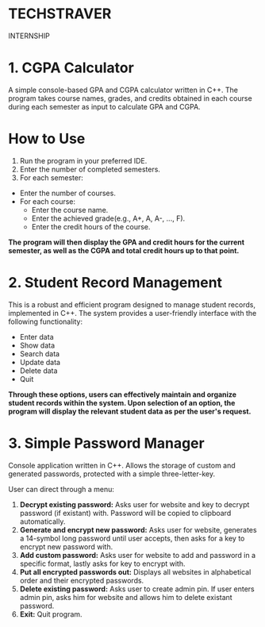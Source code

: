 # TECHSTRAVER
INTERNSHIP

#  1. CGPA Calculator
A simple console-based GPA and CGPA calculator written in C++. The program takes course names, grades, and credits obtained in each course during each semester as input to calculate GPA and CGPA.

# How to Use
1. Run the program in your preferred IDE.
2. Enter the number of completed semesters.
3. For each semester:
 * Enter the number of courses.
 * For each course:
   * Enter the course name.
   * Enter the achieved grade(e.g., A+, A, A-, ..., F).
   * Enter the credit hours of the course.

**The program will then display the GPA and credit hours for the current semester, as well as the CGPA and total credit hours up to that point.**


# 2. Student Record Management

This is a robust and efficient program designed to manage student records, implemented in C++. The system provides a user-friendly interface with the following functionality:
* Enter data
* Show data
* Search data
* Update data
* Delete data
* Quit

**Through these options, users can effectively maintain and organize student records within the system. Upon selection of an option, the program will display the relevant student data as per the user's request.**

# 3. Simple Password Manager

Console application written in C++. Allows the storage of custom and generated passwords, protected with a simple three-letter-key.

User can direct through a menu:

1. **Decrypt existing password:** Asks user for website and key to decrypt password (if existant) with. Password will be copied to clipboard automatically.
2. **Generate and encrypt new password:** Asks user for website, generates a 14-symbol long password until user accepts, then asks for a key to encrypt new password with.
3. **Add custom password:** Asks user for website to add and password in a specific format, lastly asks for key to encrypt with.
4. **Put all encrypted passwords out:** Displays all websites in alphabetical order and their encrypted passwords.
5. **Delete existing password:** Asks user to create admin pin. If user enters admin pin, asks him for website and allows him to delete existant password.
6. **Exit:** Quit program.

